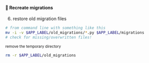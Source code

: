 #### 🤯 Recreate migrations

6. restore old migration files

```sh
# from command line with something like this
mv -i -v $APP_LABEL/old_migrations/*.py $APP_LABEL/migrations
# check for missing/overwritten files!
```

<small>

remove the temporary directory

</small>

```sh
rm -r $APP_LABEL/old_migrations
```


<aside class="notes">
</aside>
